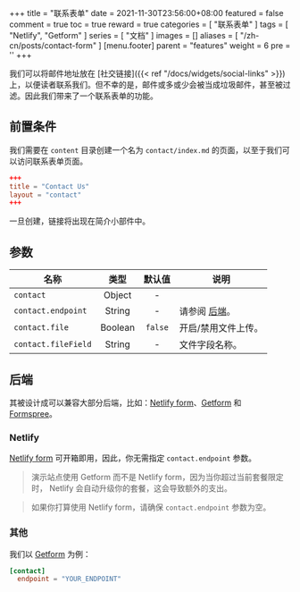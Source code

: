 +++
title = "联系表单"
date = 2021-11-30T23:56:00+08:00
featured = false
comment = true
toc = true
reward = true
categories = [
  "联系表单"
]
tags = [
  "Netlify",
  "Getform"
]
series = [
  "文档"
]
images = []
aliases = [
  "/zh-cn/posts/contact-form"
]
[menu.footer]
  parent = "features"
  weight = 6
  pre = '<i class="fas fa-fw fa-question-circle"></i>'
+++

我们可以将邮件地址放在 [社交链接]({{< ref "/docs/widgets/social-links" >}})上，以便读者联系我们。但不幸的是，邮件或多或少会被当成垃圾邮件，甚至被过滤。因此我们带来了一个联系表单的功能。

<!--more-->

## 前置条件

我们需要在 `content` 目录创建一个名为 `contact/index.md` 的页面，以至于我们可以访问联系表单页面。

```toml
+++
title = "Contact Us"
layout = "contact"
+++
```

一旦创建，链接将出现在简介小部件中。

## 参数

| 名称 | 类型 | 默认值 | 说明
|---|:-:|:-:|---
| `contact` | Object | - | 
| `contact.endpoint` | String | - | 请参阅 [后端](#后端)。
| `contact.file` | Boolean | `false` | 开启/禁用文件上传。
| `contact.fileField` | String | - | 文件字段名称。

## 后端

其被设计成可以兼容大部分后端，比如：[Netlify form](https://docs.netlify.com/forms/setup)、[Getform](https://getform.io/) 和 [Formspree](https://formspree.io/)。

### Netlify

[Netlify form](https://docs.netlify.com/forms/setup) 可开箱即用，因此，你无需指定 `contact.endpoint` 参数。

> 演示站点使用 Getform 而不是 Netlify form，因为当你超过当前套餐限定时， Netlify 会自动升级你的套餐，这会导致额外的支出。

> 如果你打算使用 Netlify form，请确保 `contact.endpoint` 参数为空。

### 其他

我们以 [Getform](https://getform.io) 为例：

```toml
[contact]
  endpoint = "YOUR_ENDPOINT"
```
